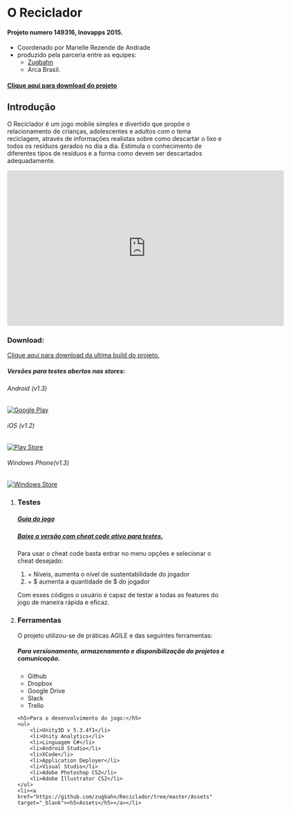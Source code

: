 <h1>O Reciclador</h1>
<h4>Projeto numero 149316, Inovapps 2015.</h4>
<ul>
    <li>Coordenado por Marielle Rezende de Andrade</li>
    <li>produzido pela parceria entre as equipes:
        <ul>
            <li><a href="http://zugbahn.com/" target="_blank">Zugbahn</a></li>
            <li>Arca Brasil.</li>
        </ul>
    </li>
</ul>
<h4><a href="https://github.com/zugbahn/Reciclador/archive/master.zip" target="_blank">Clique aqui para download do projeto</a></h4>

<h2>Introdução</h2>
<p>O Reciclador é um jogo mobile simples e divertido que propõe o relacionamento de crianças,
adolescentes e adultos com o tema reciclagem, através de informações realistas sobre como descartar o lixo e todos os resíduos gerados no dia a dia. Estimula o conhecimento de diferentes tipos de resíduos e a forma como devem ser descartados adequadamente.</p>
<iframe width="640" height="360" src="https://www.youtube.com/embed/ai4hRM46NAU" frameborder="0" allowfullscreen></iframe>
<h3>Download:</h3>
<span><a href="https://github.com/zugbahn/Reciclador/tree/master/Builds/" target="_blank">Clique aqui para download da ultima build do projeto.</a></span>

<h5>Versões para testes abertos nas stores:</h5>
<h6>Android (v1.3)</h6><p><a href="https://play.google.com/store/apps/details?id=com.zugbahn.reciclador&ah=0pLaeSaaogRE_g2PMIkdGCxhVwI" target="_blank"><img src="https://github.com/zugbahn/Reciclador/blob/master/Assets/Images/google-play-badge-300x89.png?raw=true" alt="Google Play"></a></p>
<h6>iOS (v1.2)</h6><p><a href="https://itunes.apple.com/nz/app/o-reciclador/id1103375639?mt=8" target="_blank"><img src="https://github.com/zugbahn/Reciclador/blob/master/Assets/Images/download-on-the-app-store.png?raw=true" alt="Play Store"></a></p>
<h6>Windows Phone(v1.3)</h6><p><a href="https://www.microsoft.com/pt-br/store/p/reciclador/9nblggh42cq3" target="_blank"><img src="https://github.com/zugbahn/Reciclador/blob/master/Assets/Images/English_Get_it_Win_10.png?raw=true" alt="Windows Store"></a></p>

<ol>
    <li><h3>Testes</h3>
    <h5><a href="https://docs.google.com/presentation/d/1rgyC7XTj0fsL3GOk1pxkQBnmdNg1RTRE7E4YvvrSfhY/edit?usp=sharing" target="_blank">Guia do jogo</a></h5>
    <h5><a href="" target="_blank">Baixe a versão com cheat code ativo para testes.</a></h5>
    <p>Para usar o cheat code basta entrar no menu opções e selecionar o cheat desejado:</p>
    <ol>   
        <li>+ Níveis, aumenta o nível de sustentabilidade do jogador</li>
        <li>+ $ aumenta a quantidade de $ do jogador</li>
    </ol>
<p>Com esses códigos o usuário é capaz de testar a todas as features do jogo de maneira rápida e eficaz.</p></li>
<li><h3>Ferramentas</h3></li>
    <p>O projeto utilizou-se de práticas AGILE e das seguintes ferramentas:</p>
    <h5>Para versionamento, armazenamento e disponibilização do projetos e comunicação.</h5>
    <ul>
        <li>Github</li>
        <li>Dropbox</li>
        <li>Google Drive</li>
        <li>Slack</li>
        <li>Trello</li>
    </ul>

    <h5>Para o desenvolvimento do jogo:</h5>
    <ul>
        <li>Unity3D v 5.3.4f1</li>
        <li>Unity Analytics</li>
        <li>Linguagem C#</li>
        <li>Android Studio</li>
        <li>XCode</li>
        <li>Application Deployer</li>
        <li>Visual Studio</li>
        <li>Adobe Photoshop CS2</li>
        <li>Adobe Illustrator CS2</li>
    </ul>
    <li><a href="https://github.com/zugbahn/Reciclador/tree/master/Assets" target="_blank"><h5>Assets</h5></a></li>
</ol>
